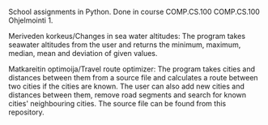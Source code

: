 School assignments in Python. Done in course COMP.CS.100 COMP.CS.100 Ohjelmointi 1.

Meriveden korkeus/Changes in sea water altitudes:
The program takes seawater altitudes from the user and returns
the minimum, maximum, median, mean and deviation of given values.

Matkareitin optimoija/Travel route optimizer:
The program takes cities and distances between them from a source file and
calculates a route between two cities if the cities are known.
The user can also add new cities and distances between them, remove road segments and
search for known cities' neighbouring cities. The source file can be found from this repository.

